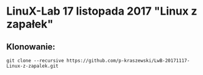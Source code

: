 # LinuX-Lab 17 listopada 2017 "Linux z zapałek"

## Klonowanie:

```
git clone --recursive https://github.com/p-kraszewski/LwB-20171117-Linux-z-zapalek.git

```

